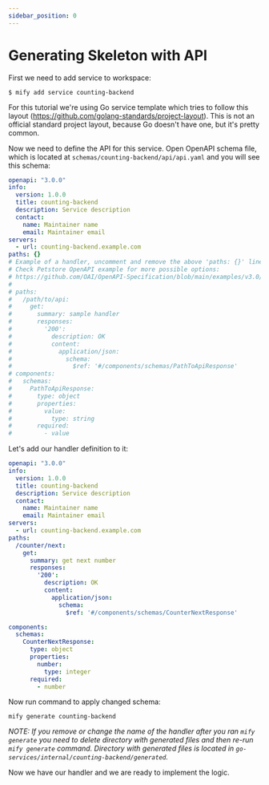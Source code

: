 ```yaml
---
sidebar_position: 0
---
```


# Generating Skeleton with API

First we need to add service to workspace:
```
$ mify add service counting-backend
```

For this tutorial we're using Go service template which tries to follow this
layout (https://github.com/golang-standards/project-layout). This is not
an official standard project layout, because Go doesn't have one, but it's pretty common.

Now we need to define the API for this service. Open OpenAPI schema file, which
is located at `schemas/counting-backend/api/api.yaml` and you will see this
schema:

```yaml
openapi: "3.0.0"
info:
  version: 1.0.0
  title: counting-backend
  description: Service description
  contact:
    name: Maintainer name
    email: Maintainer email
servers:
  - url: counting-backend.example.com
paths: {}
# Example of a handler, uncomment and remove the above 'paths: {}' line.
# Check Petstore OpenAPI example for more possible options:
# https://github.com/OAI/OpenAPI-Specification/blob/main/examples/v3.0/petstore-expanded.yaml
#
# paths:
#   /path/to/api:
#     get:
#       summary: sample handler
#       responses:
#         '200':
#           description: OK
#           content:
#             application/json:
#               schema:
#                 $ref: '#/components/schemas/PathToApiResponse'
# components:
#   schemas:
#     PathToApiResponse:
#       type: object
#       properties:
#         value:
#           type: string
#       required:
#         - value
```

Let's add our handler definition to it:
```yaml
openapi: "3.0.0"
info:
  version: 1.0.0
  title: counting-backend
  description: Service description
  contact:
    name: Maintainer name
    email: Maintainer email
servers:
  - url: counting-backend.example.com
paths:
  /counter/next:
    get:
      summary: get next number
      responses:
        '200':
          description: OK
          content:
            application/json:
              schema:
                $ref: '#/components/schemas/CounterNextResponse'

components:
  schemas:
    CounterNextResponse:
      type: object
      properties:
        number:
          type: integer
      required:
        - number
```

Now run command to apply changed schema:

```
mify generate counting-backend
```

*NOTE: If you remove or change the name of the handler after you ran `mify
generate` you need to delete directory with generated files and then re-run
`mify generate` command. Directory with generated files is located in
`go-services/internal/counting-backend/generated`.*

Now we have our handler and we are ready to implement the logic.

